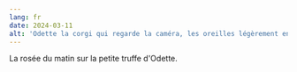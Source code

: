 ```yaml
---
lang: fr
date: 2024-03-11
alt: 'Odette la corgi qui regarde la caméra, les oreilles légèrement en arrière. Des quelques gouttes de rosée sont poseés sur sa truffe.'
---
```


La rosée du matin sur la petite truffe d'Odette.
